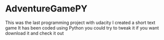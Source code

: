 # AdventureGamePY
This was the last programming project with udacity I created a short text game
It has been coded using Python 
you could try to tweak it if you want 
download it and check it out
